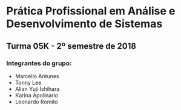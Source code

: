 # Prática Profissional em Análise e Desenvolvimento de Sistemas
## Turma 05K - 2º semestre de 2018

### Integrantes do grupo:

* Marcello Antunes
* Tonny Lee
* Allan Yuji Ishihara
* Karina Apolinario
* Leonardo Romito

